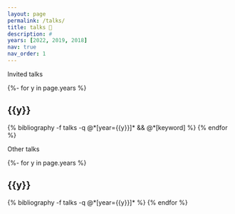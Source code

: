 ```yaml
---
layout: page
permalink: /talks/
title: talks 🎤
description: #
years: [2022, 2019, 2018]
nav: true
nav_order: 1
---
```

<!-- _pages/talks.md -->
<div class="publications">

Invited talks

{%- for y in page.years %}
  <h2 class="year">{{y}}</h2>
  {% bibliography -f talks -q @*[year={{y}}]* && @*[keyword] %}
{% endfor %}

Other talks

{%- for y in page.years %}
  <h2 class="year">{{y}}</h2>
  {% bibliography -f talks -q @*[year={{y}}]* %}
{% endfor %}

</div>
